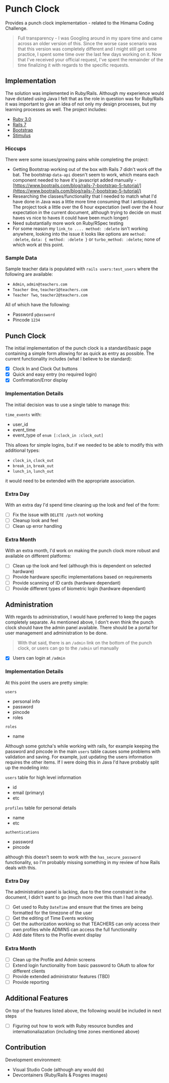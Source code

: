 # Punch Clock

Provides a punch clock implementation - related to the Himama Coding Challenge.

> Full transparency - I was Googling around in my spare time and came across an older version of this.  Since the worse case scenario was that this version was completely different and I might still get some practice, I spent some time over the last few days working on it.  Now that I've received your official request, I've spent the remainder of the time finalizing it with regards to the specific requests.

## Implementation

The solution was implemented in Ruby/Rails.  Although my experience would have dictated using Java I felt that as the role in question was for Ruby/Rails it was important to give an idea of not only my design processes, but my learning processes as well.  The project includes:

- [Ruby 3.0](https://www.ruby-lang.org/)
- [Rails 7](https://guides.rubyonrails.org/)
- [Bootstrap](https://getbootstrap.com/)
- [Stimulus](https://stimulus.hotwired.dev/)

### Hiccups

There were some issues/growing pains while completing the project:

- Getting Bootstrap working out of the box with Rails 7 didn't work off the bat.  The bootstrap `data-api` doesn't seem to work, which means each component needed to have it's javascript added manually - [https://www.bootrails.com/blog/rails-7-bootstrap-5-tutorial/](https://www.bootrails.com/blog/rails-7-bootstrap-5-tutorial/)
- Researching the classes/functionality that I needed to match what I'd have done in Java was a little more time consuming that I anticipated.  The project took a little over the 6 hour expectation (well over the 4 hour expectation in the current document, although trying to decide on must haves vs nice to haves it could have been much longer)
- Need substantially more work on Ruby/RSpec testing
- For some reason my `link_to .... method: :delete` isn't working anywhere, looking into the issue it looks like options are `method: :delete`, `data: { method: :delete }` or `turbo_method: :delete`; none of which work at this point.

### Sample Data

Sample teacher data is populated with `rails users:test_users` where the following are available:

- `Admin`, `admin@teachers.com`
- `Teacher One`, `teacher1@teachers.com`
- `Teacher Two`, `teacher2@teachers.com`

All of which have the following:

- Password `p@assword`
- Pincode `1234`

## Punch Clock

The initial implementation of the punch clock is a standard/basic page containing a simple form allowing for as quick as entry as possible.   The current functionality includes (what I believe to be standard):

- [x] Clock In and Clock Out buttons
- [x] Quick and easy entry (no required login)
- [x] Confirmation/Error display

### Implementation Details

The initial decision was to use a single table to manage this:

`time_events` with:
- user_id
- event_time
- event_type of `enum [:clock_in :clock_out]`

This allows for simple logins, but if we needed to be able to modify this with additional types:

- `clock_in`, `clock_out`
- `break_in`, `break_out`
- `lunch_in`, `lunch_out`

it would need to be extended with the appropriate association.

### Extra Day

With an extra day I'd spend time cleaning up the look and feel of the form:

- [ ] Fix the issue with `DELETE /path` not working
- [ ] Cleanup look and feel
- [ ] Clean up error handling

### Extra Month

With an extra month, I'd work on making the punch clock more robust and available on different platforms:

- [ ] Clean up the look and feel (although this is dependent on selected hardware)
- [ ] Provide hardware specific implementations based on requirements
- [ ] Provide scanning of ID cards (hardware dependant)
- [ ] Provide different types of biometric login (hardware dependant)

## Administration

With regards to administration, I would have preferred to keep the pages completely separate.  As mentioned above, I don't even think the punch clock should have the admin panel available.  There should be a portal for user management and administration to be done.

> With that said, there is an `/admin` link on the bottom of the punch clock, or users can go to the `/admin` url manually

- [x] Users can login at `/admin`

### Implementation Details

At this point the users are pretty simple:

`users`
- personal info
- password
- pincode
- roles

`roles`
- name

Although some gotcha's while working with rails, for example keeping the password and pincode in the main `users` table causes some problems with validation and saving.  For example, just updating the users information requires the other items.  If I were doing this in Java I'd have probably split up the modeling into:

`users` table for high level information
- id
- email (primary)
- etc

`profiles` table for personal details
- name
- etc

`authentications`
- password
- pincode

although this doesn't seem to work with the `has_secure_password` functionality, so I'm probably missing something in my review of how Rails deals with this.

### Extra Day

The administration panel is lacking, due to the time constraint in the document, I didn't want to go (much more over this than I had already).  

- [ ] Get used to Ruby `DateTime` and ensure that the times are being formatted for the timezone of the user
- [ ] Get the editing of Time Events working
- [ ] Get the authorization working so that TEACHERS can only access their own profiles while ADMINS can access the full functionality
- [ ] Add date filters to the Profile event display

### Extra Month

- [ ] Clean up the Profile and Admin screens
- [ ] Extend login functionality from basic password to OAuth to allow for different clients
- [ ] Provide extended administrator features (TBD)
- [ ] Provide reporting

## Additional Features

On top of the features listed above, the following would be included in next steps

- [ ] Figuring out how to work with Ruby resource bundles and internationaliazation (including time zones mentioned above)

## Contribution

Development environment:

- Visual Studio Code (although any would do)
- Devcontainers (Ruby/Rails & Posgres images)
